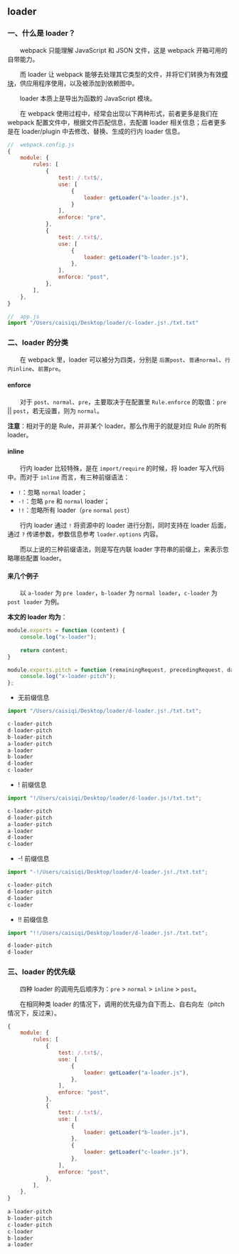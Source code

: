 ## loader

### 一、什么是 loader？

&emsp;&emsp;webpack 只能理解 JavaScript 和 JSON 文件，这是 webpack 开箱可用的自带能力。

&emsp;&emsp;而 loader 让 webpack 能够去处理其它类型的文件，并将它们转换为有效[模块](https://webpack.docschina.org/concepts/modules)，供应用程序使用，以及被添加到依赖图中。

&emsp;&emsp;loader 本质上是导出为函数的 JavaScript 模块。

&emsp;&emsp;在 webpack 使用过程中，经常会出现以下两种形式，前者更多是我们在 webpack 配置文件中，根据文件匹配信息，去配置 loader 相关信息；后者更多是在 loader/plugin 中去修改、替换、生成的行内 loader 信息。

```javascript
//	webpack.config.js
{
    module: {
        rules: [
            {
                test: /.txt$/,
                use: [
                    {
                        loader: getLoader("a-loader.js"),
                    }
                ],
                enforce: "pre",
            },
            {
                test: /.txt$/,
                use: [
                    {
                        loader: getLoader("b-loader.js"),
                    },
                ],
                enforce: "post",
            },
        ],
    },
}
```

```javascript
//	app.js
import "/Users/caisiqi/Desktop/loader/c-loader.js!./txt.txt"
```

### 二、loader 的分类

&emsp;&emsp;在 webpack 里，loader 可以被分为四类，分别是 `后置post`、`普通normal`、`行内inline`、`前置pre`。

#### enforce

&emsp;&emsp;对于 `post`、`normal`、`pre`，主要取决于在配置里 `Rule.enforce` 的取值：`pre` || `post`，若无设置，则为 `normal`。

**注意**：相对于的是 Rule，并非某个 loader。那么作用于的就是对应 Rule 的所有 loader。

#### inline

&emsp;&emsp;行内 loader 比较特殊，是在 `import/require` 的时候，将 loader 写入代码中。而对于 `inline` 而言，有三种前缀语法：

- `!`：忽略 `normal` loader；
- `-!`：忽略 `pre` 和 `normal` loader；
- `!!`：忽略所有 loader（`pre` `normal` `post`）

&emsp;&emsp;行内 loader 通过 `!` 将资源中的 loader 进行分割，同时支持在 loader 后面，通过 `?` 传递参数，参数信息参考 `loader.options` 内容。

&emsp;&emsp;而以上说的三种前缀语法，则是写在内联 loader 字符串的前缀上，来表示忽略哪些配置 loader。

#### 来几个例子

&emsp;&emsp;以 `a-loader` 为 `pre loader`，`b-loader` 为 `normal loader`，`c-loader` 为 `post loader` 为例。

**本文的 loader 均为**：

```javascript
module.exports = function (content) {
    console.log("x-loader");
    
    return content;
}

module.exports.pitch = function (remainingRequest, precedingRequest, data) {
    console.log("x-loader-pitch");
};
```

- 无前缀信息

```javascript
import "/Users/caisiqi/Desktop/loader/d-loader.js!./txt.txt";

c-loader-pitch
d-loader-pitch
b-loader-pitch
a-loader-pitch
a-loader
b-loader
d-loader
c-loader
```

- ! 前缀信息

```javascript
import "!/Users/caisiqi/Desktop/loader/d-loader.js!/txt.txt";

c-loader-pitch
d-loader-pitch
a-loader-pitch
a-loader
d-loader
c-loader
```

- -! 前缀信息

```javascript
import "-!/Users/caisiqi/Desktop/loader/d-loader.js!./txt.txt";

c-loader-pitch
d-loader-pitch
d-loader
c-loader
```

- !! 前缀信息

```javascript
import "!!/Users/caisiqi/Desktop/loader/d-loader.js!./txt.txt";

d-loader-pitch
d-loader
```

### 三、loader 的优先级

&emsp;&emsp;四种 loader 的调用先后顺序为：`pre` > `normal` > `inline` > `post`。

&emsp;&emsp;在相同种类 loader 的情况下，调用的优先级为自下而上、自右向左（pitch 情况下，反过来）。

```javascript
{
    module: {
        rules: [
            {
                test: /.txt$/,
                use: [
                    {
                        loader: getLoader("a-loader.js"),
                    },
                ],
                enforce: "post",
            },
            {
                test: /.txt$/,
                use: [
                    {
                        loader: getLoader("b-loader.js"),
                    },
                    {
                        loader: getLoader("c-loader.js"),
                    },
                ],
                enforce: "post",
            },
        ],
    },
}
    
a-loader-pitch
b-loader-pitch
c-loader-pitch
c-loader
b-loader
a-loader
```


